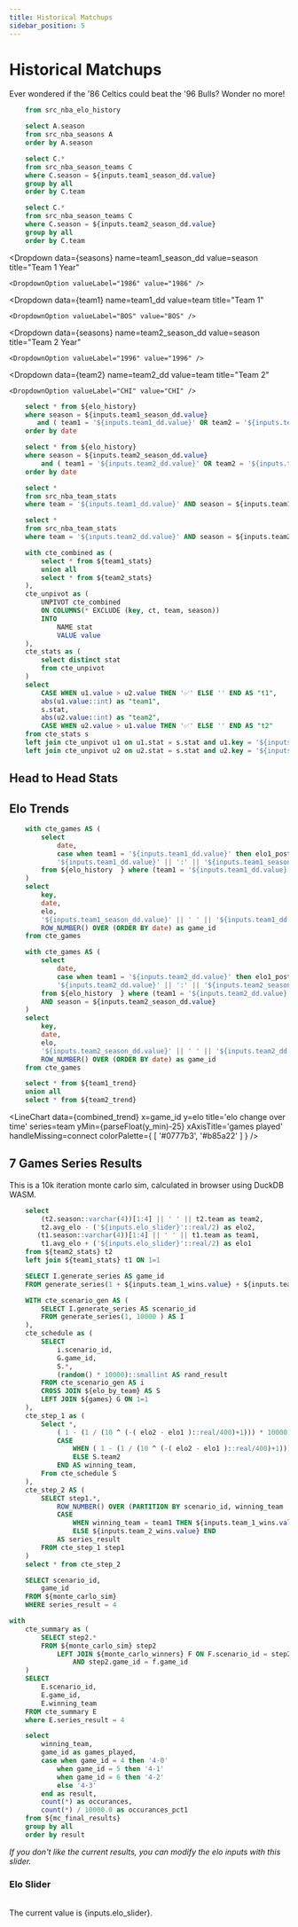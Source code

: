 ```yaml
---
title: Historical Matchups
sidebar_position: 5
---
```


# Historical Matchups
Ever wondered if the '86 Celtics could beat the '96 Bulls? Wonder no more!

```sql elo_history
    from src_nba_elo_history
```

```sql seasons
    select A.season
    from src_nba_seasons A
    order by A.season
```

```sql team1
    select C.*
    from src_nba_season_teams C
    where C.season = ${inputs.team1_season_dd.value}
    group by all
    order by C.team
```

```sql team2
    select C.* 
    from src_nba_season_teams C
    where C.season = ${inputs.team2_season_dd.value}
    group by all
    order by C.team
```

<Dropdown
    data={seasons} 
    name=team1_season_dd
    value=season
    title="Team 1 Year"
>
    <DropdownOption valueLabel="1986" value="1986" />
</Dropdown>

<Dropdown
    data={team1} 
    name=team1_dd
    value=team
    title="Team 1"
>
    <DropdownOption valueLabel="BOS" value="BOS" />
</Dropdown>

<Dropdown
    data={seasons} 
    name=team2_season_dd
    value=season
    title="Team 2 Year"
>
    <DropdownOption valueLabel="1996" value="1996" />
</Dropdown>

<Dropdown
    data={team2} 
    name=team2_dd
    value=team
    title="Team 2"
>
    <DropdownOption valueLabel="CHI" value="CHI" />
</Dropdown>

```sql team1_history
    select * from ${elo_history}
    where season = ${inputs.team1_season_dd.value}
       and ( team1 = '${inputs.team1_dd.value}' OR team2 = '${inputs.team1_dd.value}')
    order by date
```

```sql team2_history
    select * from ${elo_history}
    where season = ${inputs.team2_season_dd.value}
        and ( team1 = '${inputs.team2_dd.value}' OR team2 = '${inputs.team2_dd.value}')
    order by date
```

```sql team1_stats
    select * 
    from src_nba_team_stats 
    where team = '${inputs.team1_dd.value}' AND season = ${inputs.team1_season_dd.value}
```

```sql team2_stats
    select * 
    from src_nba_team_stats 
    where team = '${inputs.team2_dd.value}' AND season = ${inputs.team2_season_dd.value}
```

```sql stat_table
    with cte_combined as (
        select * from ${team1_stats}
        union all
        select * from ${team2_stats}
    ),
    cte_unpivot as (
        UNPIVOT cte_combined
        ON COLUMNS(* EXCLUDE (key, ct, team, season))
        INTO
            NAME stat
            VALUE value
    ),
    cte_stats as (
        select distinct stat
        from cte_unpivot
    )
    select 
        CASE WHEN u1.value > u2.value THEN '✅' ELSE '' END AS "t1",
        abs(u1.value::int) as "team1",
        s.stat,
        abs(u2.value::int) as "team2",
        CASE WHEN u2.value > u1.value THEN '✅' ELSE '' END AS "t2"
    from cte_stats s
    left join cte_unpivot u1 on u1.stat = s.stat and u1.key = '${inputs.team1_dd.value}' || ':' || '${inputs.team1_season_dd.value}'
    left join cte_unpivot u2 on u2.stat = s.stat and u2.key = '${inputs.team2_dd.value}' || ':' || '${inputs.team2_season_dd.value}'
```

## Head to Head Stats

<DataTable data={stat_table} rows=all>
    <Column id="t1" align="center" title=" " />
    <Column id="team1" align="right" title="{inputs.team1_season_dd.value} {inputs.team1_dd.value}"/>
    <Column id="stat" align="center" title="category" />
    <Column id="team2" align="left" title="{inputs.team2_season_dd.value} {inputs.team2_dd.value}"/>
    <Column id="t2" align="center" title=" " />
</DataTable>

## Elo Trends

```sql team1_trend
    with cte_games AS (
        select 
            date,
            case when team1 = '${inputs.team1_dd.value}' then elo1_post else elo2_post end as elo,
            '${inputs.team1_dd.value}' || ':' || '${inputs.team1_season_dd.value}' as key,
        from ${elo_history  } where (team1 = '${inputs.team1_dd.value}' OR team2 = '${inputs.team1_dd.value}') AND season = ${inputs.team1_season_dd.value}
    )
    select 
        key, 
        date,
        elo,
        '${inputs.team1_season_dd.value}' || ' ' || '${inputs.team1_dd.value}' as team,
        ROW_NUMBER() OVER (ORDER BY date) as game_id
    from cte_games
```

```sql team2_trend
    with cte_games AS (
        select 
            date,
            case when team1 = '${inputs.team2_dd.value}' then elo1_post else elo2_post end as elo,
            '${inputs.team2_dd.value}' || ':' || '${inputs.team2_season_dd.value}' as key,
        from ${elo_history  } where (team1 = '${inputs.team2_dd.value}' OR team2 = '${inputs.team2_dd.value}') 
        AND season = ${inputs.team2_season_dd.value}
    )
    select 
        key, 
        date,
        elo,
        '${inputs.team2_season_dd.value}' || ' ' || '${inputs.team2_dd.value}' as team,
        ROW_NUMBER() OVER (ORDER BY date) as game_id
    from cte_games
```

```sql combined_trend
    select * from ${team1_trend}
    union all
    select * from ${team2_trend}
```

<script>

$: y_min = Math.min(...combined_trend.map(item => item.elo))

</script>

<LineChart
    data={combined_trend} 
    x=game_id
    y=elo
    title='elo change over time'
    series=team
    yMin={parseFloat(y_min)-25}
    xAxisTitle='games played'
    handleMissing=connect
    colorPalette={
        [
        '#0777b3',
        '#b85a22'
        ]
    }
/>

## 7 Games Series Results

This is a 10k iteration monte carlo sim, calculated in browser using DuckDB WASM.

<Dropdown title="Team 1 wins" name=team_1_wins>
    <DropdownOption valueLabel="0" value="0" />
    <DropdownOption valueLabel="1" value="1" />
    <DropdownOption valueLabel="2" value="2" />
    <DropdownOption valueLabel="3" value="3" />
</Dropdown>

<Dropdown title="Team 2 wins" name=team_2_wins>
    <DropdownOption valueLabel="0" value="0" />
    <DropdownOption valueLabel="1" value="1" />
    <DropdownOption valueLabel="2" value="2" />
    <DropdownOption valueLabel="3" value="3" />
</Dropdown>

```sql elo_by_team
    select 
        (t2.season::varchar(4))[1:4] || ' ' || t2.team as team2,
        t2.avg_elo - ('${inputs.elo_slider}'::real/2) as elo2,
       (t1.season::varchar(4))[1:4] || ' ' || t1.team as team1,
        t1.avg_elo + ('${inputs.elo_slider}'::real/2) as elo1
    from ${team2_stats} t2
    left join ${team1_stats} t1 ON 1=1
```

```sql games
    SELECT I.generate_series AS game_id
    FROM generate_series(1 + ${inputs.team_1_wins.value} + ${inputs.team_2_wins.value}, 7) AS I
```


```sql monte_carlo_sim
    WITH cte_scenario_gen AS (
        SELECT I.generate_series AS scenario_id
        FROM generate_series(1, 10000 ) AS I
    ),
    cte_schedule as (
        SELECT
            i.scenario_id,
            G.game_id,
            S.*,
            (random() * 10000)::smallint AS rand_result
        FROM cte_scenario_gen AS i
        CROSS JOIN ${elo_by_team} AS S
        LEFT JOIN ${games} G ON 1=1
    ),
    cte_step_1 as (
        Select *,
            ( 1 - (1 / (10 ^ (-( elo2 - elo1 )::real/400)+1))) * 10000 as team1_win_probability,
            CASE 
                WHEN ( 1 - (1 / (10 ^ (-( elo2 - elo1 )::real/400)+1))) * 10000  >= rand_result THEN S.team1
                ELSE S.team2
            END AS winning_team,
        From cte_schedule S
    ),
    cte_step_2 AS (
        SELECT step1.*,
            ROW_NUMBER() OVER (PARTITION BY scenario_id, winning_team  ORDER BY scenario_id, game_id ) +
            CASE 
                WHEN winning_team = team1 THEN ${inputs.team_1_wins.value} 
                ELSE ${inputs.team_2_wins.value} END 
            AS series_result
        FROM cte_step_1 step1
    )
    select * from cte_step_2
```

```sql monte_carlo_winners
    SELECT scenario_id,
        game_id
    FROM ${monte_carlo_sim}
    WHERE series_result = 4
```

```sql mc_final_results
with
    cte_summary as (
        SELECT step2.* 
        FROM ${monte_carlo_sim} step2
            LEFT JOIN ${monte_carlo_winners} F ON F.scenario_id = step2.scenario_id 
                AND step2.game_id = f.game_id
    )
    SELECT
        E.scenario_id,
        E.game_id,
        E.winning_team
    FROM cte_summary E
    where E.series_result = 4
```

```sql mc_summary
    select
        winning_team,
        game_id as games_played,
        case when game_id = 4 then '4-0'
            when game_id = 5 then '4-1'
            when game_id = 6 then '4-2'
            else '4-3'
        end as result,
        count(*) as occurances,
        count(*) / 10000.0 as occurances_pct1
    from ${mc_final_results}
    group by all
    order by result
```

<BarChart 
    data={mc_summary}
    x=winning_team
    y=occurances_pct1
    series=result
    xAxisTitle=games_played
    title='Outcome by Team'
    labels=true
    swapXY=true 
/>

<BarChart 
    data={mc_summary}
    x=result
    y=occurances_pct1
    series=winning_team
    xAxisTitle=games_played
    title='Outcomes by Series Result'
    type=grouped
    labels=true
    sort=false
    swapXY=true 
/>

_If you don't like the current results, you can modify the elo inputs with this slider._

### Elo Slider

<Slider
    name=elo_slider
    value=score
    current=0
    title="elo slider"
    min=-100
    max=100
/>
<br>
The current value is {inputs.elo_slider}. 
